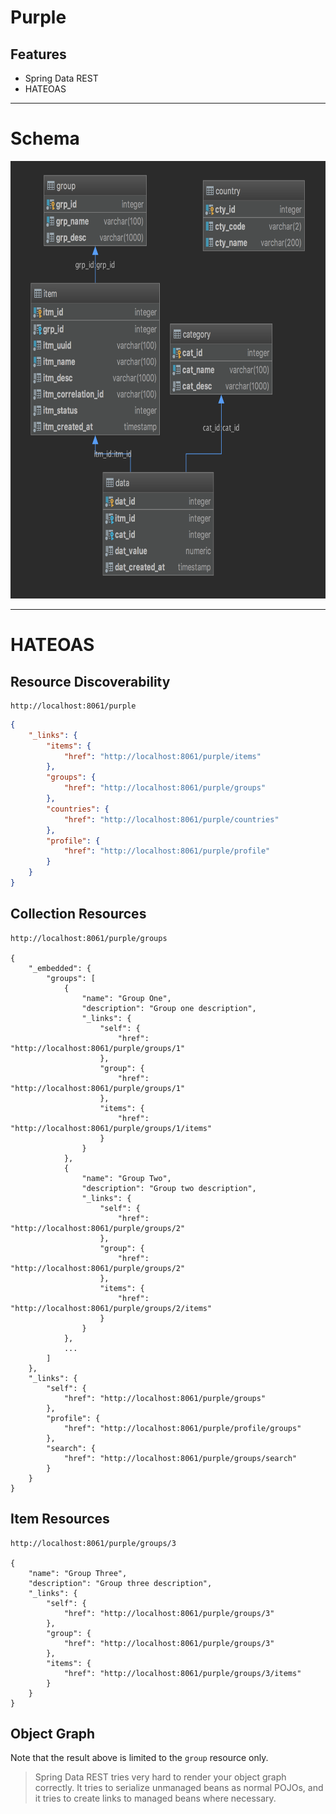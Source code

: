 # Purple

## Features

* Spring Data REST
* HATEOAS

---

# Schema

<img src="database-schema.png" width="700" height="700"/>

---

# HATEOAS

## Resource Discoverability

    http://localhost:8061/purple

~~~json
{
    "_links": {
        "items": {
            "href": "http://localhost:8061/purple/items"
        },
        "groups": {
            "href": "http://localhost:8061/purple/groups"
        },
        "countries": {
            "href": "http://localhost:8061/purple/countries"
        },
        "profile": {
            "href": "http://localhost:8061/purple/profile"
        }
    }
}
~~~

## Collection Resources

    http://localhost:8061/purple/groups

    {
        "_embedded": {
            "groups": [
                {
                    "name": "Group One",
                    "description": "Group one description",
                    "_links": {
                        "self": {
                            "href": "http://localhost:8061/purple/groups/1"
                        },
                        "group": {
                            "href": "http://localhost:8061/purple/groups/1"
                        },
                        "items": {
                            "href": "http://localhost:8061/purple/groups/1/items"
                        }
                    }
                },
                {
                    "name": "Group Two",
                    "description": "Group two description",
                    "_links": {
                        "self": {
                            "href": "http://localhost:8061/purple/groups/2"
                        },
                        "group": {
                            "href": "http://localhost:8061/purple/groups/2"
                        },
                        "items": {
                            "href": "http://localhost:8061/purple/groups/2/items"
                        }
                    }
                },
                ...
            ]
        },
        "_links": {
            "self": {
                "href": "http://localhost:8061/purple/groups"
            },
            "profile": {
                "href": "http://localhost:8061/purple/profile/groups"
            },
            "search": {
                "href": "http://localhost:8061/purple/groups/search"
            }
        }
    }

## Item Resources

    http://localhost:8061/purple/groups/3
    
    {
        "name": "Group Three",
        "description": "Group three description",
        "_links": {
            "self": {
                "href": "http://localhost:8061/purple/groups/3"
            },
            "group": {
                "href": "http://localhost:8061/purple/groups/3"
            },
            "items": {
                "href": "http://localhost:8061/purple/groups/3/items"
            }
        }
    }

## Object Graph

Note that the result above is limited to the `group` resource only.

> Spring Data REST tries very hard to render your object graph correctly. It tries to serialize 
unmanaged beans as normal POJOs, and it tries to create links to managed beans where necessary.
